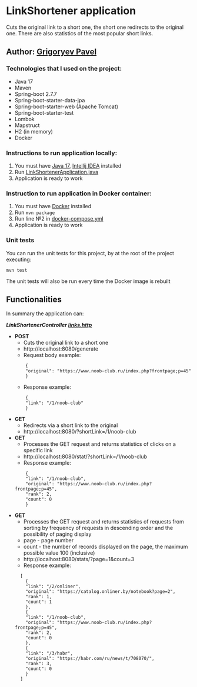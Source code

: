 # LinkShortener application

Cuts the original link to a short one, the short one redirects to the original one.
There are also statistics of the most popular short links.

## Author: [Grigoryev Pavel](https://pavelgrigoryev.github.io/GrigoryevPavel/)

### Technologies that I used on the project:

* Java 17
* Maven
* Spring-boot 2.7.7
* Spring-boot-starter-data-jpa
* Spring-boot-starter-web (Apache Tomcat)
* Spring-boot-starter-test
* Lombok
* Mapstruct
* H2 (in memory)
* Docker

### Instructions to run application locally:

1. You must have [Java 17](https://www.oracle.com/java/technologies/javase/jdk17-archive-downloads.html),
   [Intellij IDEA](https://www.jetbrains.com/idea/download/) installed
2. Run [LinkShortenerApplication.java](src/main/java/by/grigoryev/linkshortener/LinkShortenerApplication.java)
3. Application is ready to work

### Instruction to run application in Docker container:

1. You must have [Docker](https://www.docker.com/) installed
2. Run `mvn package`
3. Run line №2 in [docker-compose.yml](docker-compose.yml)
4. Application is ready to work

### Unit tests

You can run the unit tests for this project, by at the root of the project
executing:

```
mvn test
```

The unit tests will also be run every time the Docker image is rebuilt

## Functionalities

In summary the application can:

***LinkShortenerController [links.http](src/main/resources/links.http)***

* **POST**
    * Cuts the original link to a short one
    * http://localhost:8080/generate
    * Request body example:
  ````
      {
      "original": "https://www.noob-club.ru/index.php?frontpage;p=45"
      }
  ````
    * Response example:
  ````
      {
      "link": "/1/noob-club"
      }
  ````
* **GET**
    * Redirects via a short link to the original
    * http://localhost:8080/?shortLink=/1/noob-club
* **GET**
    * Processes the GET request and returns statistics of clicks on a specific link
    * http://localhost:8080/stat/?shortLink=/1/noob-club
    * Response example:
  ````
      {
      "link": "/1/noob-club",
      "original": "https://www.noob-club.ru/index.php?frontpage;p=45",
      "rank": 2,
      "count": 0
      }
  ````
* **GET**
    * Processes the GET request and returns statistics of requests from sorting by frequency of requests in descending
      order and the possibility of paging display
    * page - page number
    * count - the number of records displayed on the page, the maximum possible value 100 (inclusive)
    * http://localhost:8080/stats/?page=1&count=3
    * Response example:
  ```` 
    [
      {
      "link": "/2/onliner",
      "original": "https://catalog.onliner.by/notebook?page=2",
      "rank": 1,
      "count": 1
      },
      {
      "link": "/1/noob-club",
      "original": "https://www.noob-club.ru/index.php?frontpage;p=45",
      "rank": 2,
      "count": 0
      },
      {
      "link": "/3/habr",
      "original": "https://habr.com/ru/news/t/708070/",
      "rank": 3,
      "count": 0
      }
    ]
  ````